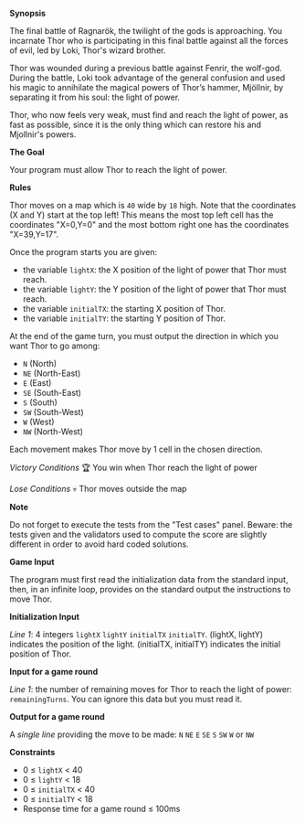 **Synopsis**

The final battle of Ragnarök, the twilight of the gods is approaching. You incarnate Thor who is participating in this final battle against all the forces of evil, led by Loki, Thor's wizard brother.

Thor was wounded during a previous battle against Fenrir, the wolf-god. During the battle, Loki took advantage of the general confusion and used his magic to annihilate the magical powers of Thor’s hammer, Mjöllnir, by separating it from his soul: the light of power.

Thor, who now feels very weak, must find and reach the light of power, as fast as possible, since it is the only thing which can restore his and Mjollnir's powers.

**The Goal**

Your program must allow Thor to reach the light of power.

**Rules**

Thor moves on a map which is `40` wide by `18` high. Note that the coordinates (X and Y) start at the top left! This means the most top left cell has the coordinates "X=0,Y=0" and the most bottom right one has the coordinates "X=39,Y=17".

Once the program starts you are given:
* the variable `lightX`: the X position of the light of power that Thor must reach.
* the variable `lightY`: the Y position of the light of power that Thor must reach.
* the variable `initialTX`: the starting X position of Thor.
* the variable `initialTY`: the starting Y position of Thor.

At the end of the game turn, you must output the direction in which you want Thor to go among:
* `N` (North)
* `NE` (North-East)
* `E` (East)
* `SE` (South-East)
* `S` (South)
* `SW` (South-West)
* `W` (West)
* `NW` (North-West)

Each movement makes Thor move by 1 cell in the chosen direction.

*Victory Conditions* :trophy: You win when Thor reach the light of power
 
*Lose Conditions* :skull: Thor moves outside the map

**Note**

Do not forget to execute the tests from the "Test cases" panel.
Beware: the tests given and the validators used to compute the score are slightly different in order to avoid hard coded solutions.

**Game Input**

The program must first read the initialization data from the standard input, then, in an infinite loop, provides on the standard output the instructions to move Thor.

**Initialization Input**

*Line 1*: 4 integers `lightX` `lightY` `initialTX` `initialTY`. (lightX, lightY) indicates the position of the light. (initialTX, initialTY) indicates the initial position of Thor.


**Input for a game round**

*Line 1*: the number of remaining moves for Thor to reach the light of power: `remainingTurns`. You can ignore this data but you must read it.

**Output for a game round**

A *single line* providing the move to be made: `N` `NE` `E` `SE` `S` `SW` `W` or `NW`

**Constraints**

* 0 ≤ `lightX` < 40
* 0 ≤ `lightY` < 18
* 0 ≤ `initialTX` < 40
* 0 ≤ `initialTY` < 18
* Response time for a game round ≤ 100ms
